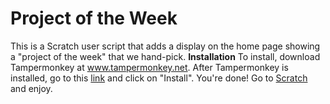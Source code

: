 # Project of the Week
This is a Scratch user script that adds a display on the home page showing a "project of the week" that we hand-pick. 
<b>Installation</b>
To install, download Tampermonkey at www.tampermonkey.net. After Tampermonkey is installed, go to this <a href="www.is.gd/ProjectOfTheWeek">link</a> and click on "Install". You're done! Go to <a href="scratch.mit.edu">Scratch</a> and enjoy.
